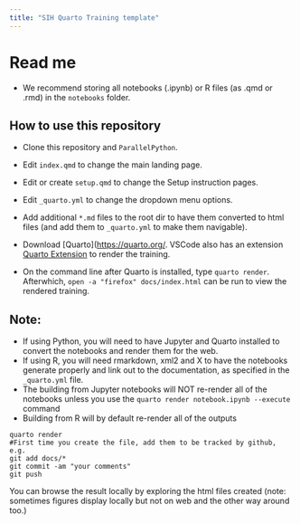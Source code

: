 ```yaml
---
title: "SIH Quarto Training template"
---
```

# Read me

- We recommend storing all notebooks (.ipynb) or R files (as .qmd or .rmd) in the `notebooks` folder.

## How to use this repository

- Clone this repository and `ParallelPython`.
- Edit `index.qmd` to change the main landing page.
- Edit or create `setup.qmd` to change the Setup instruction pages.
- Edit `_quarto.yml` to change the dropdown menu options.
- Add additional `*.md` files to the root dir to have them converted to html files (and add them to `_quarto.yml` to make them navigable).

- Download [Quarto](https://quarto.org/. VSCode also has an extension [Quarto Extension](https://quarto.org/docs/tools/vscode.html) to render the training. 

- On the command line after Quarto is installed, type `quarto render`. Afterwhich, `open -a "firefox" docs/index.html` can be run to view the rendered training.


## Note:

- If using Python, you will need to have Jupyter and Quarto installed to convert the notebooks and render them for the web.
- If using R, you will need rmarkdown, xml2 and X to have the notebooks generate properly and link out to the documentation, as specified in the `_quarto.yml` file.
- The building from Jupyter notebooks will NOT re-render all of the notebooks unless you use the `quarto render notebook.ipynb --execute` command
- Building from R will by default re-render all of the outputs


```
quarto render
#First time you create the file, add them to be tracked by github, e.g.
git add docs/*
git commit -am "your comments"
git push
```

You can browse the result locally by exploring the html files created (note: sometimes figures display locally but not on web and the other way around too.)
